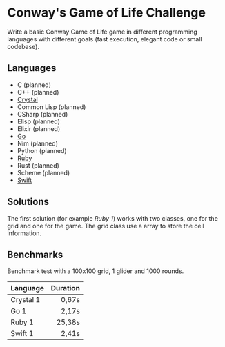 # Conway's Game of Life Challenge

Write a basic Conway Game of Life game in different programming languages with different goals (fast execution, elegant code or small codebase).

## Languages

- C (planned)
- C++ (planned)
- [Crystal](/crystal/README.md)
- Common Lisp (planned)
- CSharp (planned)
- Elisp (planned)
- Elixir (planned)
- [Go](/go/README.md)
- Nim (planned)
- Python (planned)
- [Ruby](/ruby/README.md)
- Rust (planned)
- Scheme (planned)
- [Swift](/swift/README.md)

## Solutions

The first solution (for example *Ruby 1*) works with two classes, one for the grid and one for the game. The grid class use a array to store the cell information.

## Benchmarks

Benchmark test with a 100x100 grid, 1 glider and 1000 rounds.

| Language  | Duration |
|-----------|---------:|
| Crystal 1 |  0,67s   |
| Go 1      |  2,17s   |
| Ruby 1    | 25,38s   |
| Swift 1   |  2,41s   |

